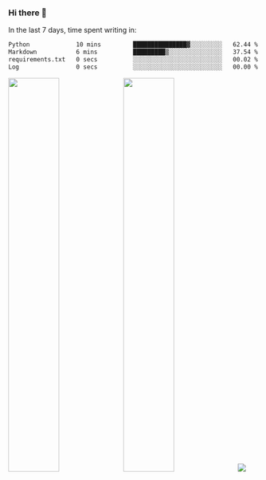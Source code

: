 ### Hi there 👋

In the last 7 days, time spent writing in:

<!--START_SECTION:waka-->

```txt
Python             10 mins         ███████████████▓░░░░░░░░░   62.44 %
Markdown           6 mins          █████████▒░░░░░░░░░░░░░░░   37.54 %
requirements.txt   0 secs          ░░░░░░░░░░░░░░░░░░░░░░░░░   00.02 %
Log                0 secs          ░░░░░░░░░░░░░░░░░░░░░░░░░   00.00 %
```

<!--END_SECTION:waka-->

<img src="https://wakatime.com/share/@jimtje/5d0c92de-08f8-4a72-8f2f-6a9693d1e318.svg" width=45% height=45%> <img src="https://wakatime.com/share/@jimtje/501498ae-bda5-4da7-a89d-b40bcdd5556d.svg" width=45% height=45%>
![](https://hit.yhype.me/github/profile?user_id=43537315)
